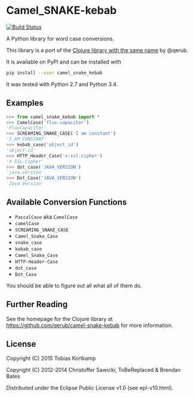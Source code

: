 # Camel_SNAKE-kebab

[![Build Status](https://travis-ci.org/t6/camel_snake_kebab.svg?branch=master)](https://travis-ci.org/t6/camel_snake_kebab)

A Python library for word case conversions.

This library is a port of the
[Clojure library with the same name](https://github.com/qerub/camel-snake-kebab)
by @qerub.

It is available on PyPI and can be installed with

```bash
pip install --user camel_snake_kebab
```

It was tested with Python 2.7 and Python 3.4.

## Examples

```python
>>> from camel_snake_kebab import *
>>> CamelCase('flux-capacitor')
'FluxCapacitor'
>>> SCREAMING_SNAKE_CASE('I am constant')
'I_AM_CONSTANT'
>>> kebab_case('object_id')
'object-id'
>>> HTTP_Header_Case('x-ssl-cipher')
'X-SSL-Cipher'
>>> dot_case('JAVA_VERSION')
'java.version'
>>> Dot_Case('JAVA_VERSION')
'Java.Version'
```

## Available Conversion Functions

* `PascalCase` aka `CamelCase`
* `camelCase`
* `SCREAMING_SNAKE_CASE`
* `Camel_Snake_Case`
* `snake_case`
* `kebab_case`
* `Camel_Snake_Case`
* `HTTP-Header-Case`
* `dot_case`
* `Dot_Case`

You should be able to figure out all what all of them do.

## Further Reading

See the homepage for the Clojure library at
https://github.com/qerub/camel-snake-kebab for more information.

## License

Copyright (C) 2015 Tobias Kortkamp

Copyright (C) 2012-2014 Christoffer Sawicki, ToBeReplaced & Brendan Bates

Distributed under the Eclipse Public License v1.0 (see
epl-v10.html).

